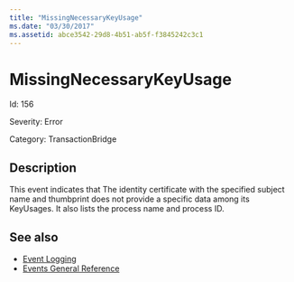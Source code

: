 ```yaml
---
title: "MissingNecessaryKeyUsage"
ms.date: "03/30/2017"
ms.assetid: abce3542-29d8-4b51-ab5f-f3845242c3c1
---
```

# MissingNecessaryKeyUsage

Id: 156  
  
 Severity: Error  
  
 Category: TransactionBridge  
  
## Description  

 This event indicates that The identity certificate with the specified subject name and thumbprint does not provide a specific data among its KeyUsages. It also lists the process name and process ID.  
  
## See also

- [Event Logging](index.md)
- [Events General Reference](events-general-reference.md)
